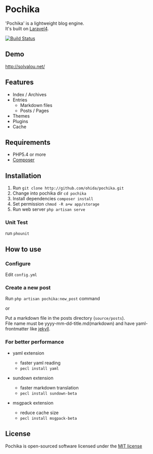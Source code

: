 # Pochika

'Pochika' is a lightweight blog engine.  
It's built on [Laravel4](http://four.laravel.com/).

[![Build Status](https://travis-ci.org/ohida/pochika.png?branch=master)](https://travis-ci.org/ohida/pochika)

## Demo

http://solvalou.net/

## Features

* Index / Archives
* Entries
  * Markdown files
  * Posts / Pages
* Themes
* Plugins
* Cache

## Requirements

* PHP5.4 or more
* [Composer](https://github.com/composer/composer)

## Installation

1. Run `git clone http://github.com/ohida/pochika.git`
1. Change into pochika dir `cd pochika`
1. Install dependencies `composer install`
1. Set permission `chmod -R a+w app/storage`
1. Run web server `php artisan serve`

### Unit Test

run `phounit`

## How to use

### Configure

Edit `config.yml`

### Create a new post
Run `php artisan pochika:new_post` command

or

Put a markdown file in the posts directory (`source/posts`).  
File name must be yyyy-mm-dd-title.md(markdown) and have yaml-frontmatter like [jekyll](http://jekyllrb.com/docs/frontmatter/).

### For better performance

* yaml extension
  * faster yaml reading
  * `pecl install yaml`

* sundown extension
  * faster markdown translation
  * `pecl install sundown-beta`

* msgpack extension
  * reduce cache size
  * `pecl install msgpack-beta`

## License

Pochika is open-sourced software licensed under the [MIT license](http://opensource.org/licenses/MIT)

